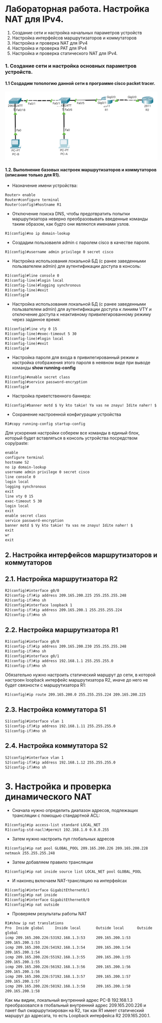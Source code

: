 # Лабораторная работа. Настройка NAT для IPv4.

1. Создание сети и настройка начальных параметров устройств
2. Настройка интерфейсов маршрутизаторов и коммутаторов
3. Настройка и проверка NAT для IPv4
4. Настройка и проверка PAT для IPv4
5. Настройка и проверка статического NAT для IPv4.

### 1. Создание сети и настройка основных параметров устройств.

#### 1.1 Создадим топологию данной сети в программе cisco packet tracer. 

![](net_topology.png)

#### 1.2. Выполнение базовых настроек маршрутизаторов и коммутаторов (описание только для R1).

- Назначение имени устройства:
```
Router> enable
Router#configure terminal
Router(config)#hostname R1
```

- Отключение поиска DNS, чтобы предотвратить попытки маршрутизатора неверно преобразовывать введенные команды таким образом, как будто они являются именами узлов.

```
R1(config)#no ip domain-lookup
```

- Создадим пользоваеля admin с паролем cisco в качестве пароля.

```
R1(config)#username admin privilege 0 secret cisco
```

- Настройка использования локальной БД (с ранее заведенными пользвателем admin) для аутентификации доступа в консоль:

```
R1(config)#line console 0
R1(config-line)#login local
R1(config-line)#logging synchronous
R1(config-line)#exit
R1(config)#
```

- Настройка использования локальной БД (с ранее заведенными пользвателем admin) для аутентификации доступа к линиям VTY и отключение доступа к неактивному привилегированному режиму через заданное время:

```
R1(config)#line vty 0 15
R1(config-line)#exec-timeout 5 30
R1(config-line)#login local
R1(config-line)#exit
R1(config)#
```

- Настройка пароля для входа в привилегированный режим и настройка отображения этого пароля в неявном виде при выводе команды **show running-config**

```
R1(config)#enable secret class
R1(config)#service password-encryption
R1(config)#
```

- Настройка приветственного баннера:

```
R1(config)#banner motd $ Vy kto takie! Ya vas ne znayu! Idite naher! $
```

- Сохранение настроенной конфигурации устройства

```
R1#copy running-config startup-config
```

Для ускорения настройки соберем все команды в единый блок, который будет вставляться в консоль устройства посредством copy/paste:

```
enable
configure terminal
hostname S2
no ip domain-lookup
username admin privilege 0 secret cisco
line console 0
login local
logging synchronous
exit
line vty 0 15
exec-timeout 5 30
login local
exit
enable secret class
service password-encryption
banner motd $ Vy kto takie! Ya vas ne znayu! Idite naher! $
exit
wr
exit
```
## 2. Настройка интерфейсов маршрутизаторов и коммутаторов

## 2.1. Настройка маршрутизатора R2

```
R2(config)#interface g0/0
R2(config-if)#ip address 209.165.200.225 255.255.255.248
R2(config-if)#no sh
R2(config)#interface loopback 1
R2(config-if)#ip address 209.165.200.1 255.255.255.224
R2(config-if)#no sh
```

## 2.2. Настройка маршрутизатора R1

```
R1(config)#interface g0/0
R1(config-if)#ip address 209.165.200.230 255.255.255.248
R1(config-if)#no sh
R1(config)#interface g0/1
R1(config-if)#ip address 192.168.1.1 255.255.255.0
R1(config-if)#no sh
```

Обязательно нужно настроить статический маршрут до сети, в которой настроен loopback интерфейс маршрутизатора R2, иначе до него не будет связности с маршрутизатора R1:

```
R1(config)#ip route 209.165.200.0 255.255.255.224 209.165.200.225
```

## 2.3. Настройка коммутатора S1

```
S1(config)#interface vlan 1
S1(config-if)#ip address 192.168.1.11 255.255.255.0
S1(config-if)#no sh
```

## 2.4. Настройка коммутатора S2

```
S2(config)#interface vlan 1
S2(config-if)#ip address 192.168.1.12 255.255.255.0
S2(config-if)#no sh
```

# 3. Настройка и проверка динамического NAT

- Сначала нужно определить диапазон адресов, подлежащих трансляции с помощью стандартной ACL:
```
R1(config)#ip access-list standard LOCAL_NET
R1(config-std-nacl)#permit 192.168.1.0 0.0.0.255
```
- Затем нужно настроить пул глобальных адресов
```
R1(config)#ip nat pool GLOBAL_POOL 209.165.200.226 209.165.200.228 netmask 255.255.255.248
```
- Затем добавляем правило трансляции
```
R1(config)#ip nat inside source list LOCAL_NET pool GLOBAL_POOL
```
- И наконец включаем NAT-трансляцию на интерфейсах
```
R1(config)#interface GigabitEthernet0/1
R1(config)#ip nat inside
R1(config)#interface GigabitEthernet0/0
R1(config)#ip nat outside
```
- Проверяем результаты работы NAT
```
R1#show ip nat translations 
Pro  Inside global     Inside local       Outside local      Outside global
icmp 209.165.200.226:53192.168.1.3:53     209.165.200.1:53   209.165.200.1:53
icmp 209.165.200.226:54192.168.1.3:54     209.165.200.1:54   209.165.200.1:54
icmp 209.165.200.226:55192.168.1.3:55     209.165.200.1:55   209.165.200.1:55
icmp 209.165.200.226:56192.168.1.3:56     209.165.200.1:56   209.165.200.1:56
icmp 209.165.200.226:57192.168.1.3:57     209.165.200.1:57   209.165.200.1:57
icmp 209.165.200.226:58192.168.1.3:58     209.165.200.1:58   209.165.200.1:58
```

Как мы видим, локальный внутренний адрес PC-B 192.168.1.3 преобразовался в глобальный внутренний адрес 209.165.200.226 и пакет был смаршрутизирован на R2, так как R1 имеет статический маршрут до адресата, то есть Loopback интерфейса R2 209.165.200.1.

